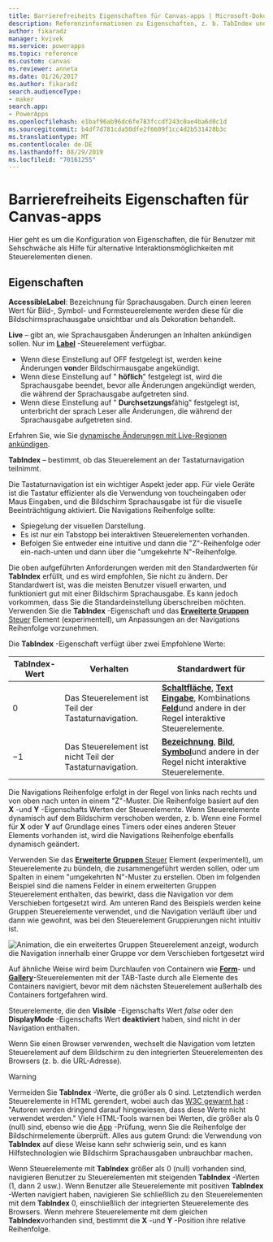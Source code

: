```yaml
---
title: Barrierefreiheits Eigenschaften für Canvas-apps | Microsoft-Dokumentation
description: Referenzinformationen zu Eigenschaften, z. b. TabIndex und ToolTip
author: fikaradz
manager: kvivek
ms.service: powerapps
ms.topic: reference
ms.custom: canvas
ms.reviewer: anneta
ms.date: 01/26/2017
ms.author: fikaradz
search.audienceType:
- maker
search.app:
- PowerApps
ms.openlocfilehash: e1baf96ab96dc6fe783fccdf243c0ae4ba6d0c1d
ms.sourcegitcommit: b4df7d781cda50dfe2f6609f1cc4d2b531428b3c
ms.translationtype: MT
ms.contentlocale: de-DE
ms.lasthandoff: 08/29/2019
ms.locfileid: "70161255"
---
```

# <a name="accessibility-properties-for-canvas-apps"></a>Barrierefreiheits Eigenschaften für Canvas-apps

Hier geht es um die Konfiguration von Eigenschaften, die für Benutzer mit Sehschwäche als Hilfe für alternative Interaktionsmöglichkeiten mit Steuerelementen dienen.

## <a name="properties"></a>Eigenschaften

**AccessibleLabel**: Bezeichnung für Sprachausgaben. Durch einen leeren Wert für Bild-, Symbol- und Formsteuerelemente werden diese für die Bildschirmsprachausgabe unsichtbar und als Dekoration behandelt.

**Live** – gibt an, wie Sprachausgaben Änderungen an Inhalten ankündigen sollen. Nur im **[Label](control-text-box.md)** -Steuerelement verfügbar.

* Wenn diese Einstellung auf OFF festgelegt ist, werden keine Änderungen **von**der Bildschirmausgabe angekündigt.
* Wenn diese Einstellung auf " **höflich**" festgelegt ist, wird die Sprachausgabe beendet, bevor alle Änderungen angekündigt werden, die während der Sprachausgabe aufgetreten sind.
* Wenn diese Einstellung auf " **Durchsetzungs**fähig" festgelegt ist, unterbricht der sprach Leser alle Änderungen, die während der Sprachausgabe aufgetreten sind.

Erfahren Sie, wie Sie [dynamische Änderungen mit Live-Regionen ankündigen](../accessible-apps-live-regions.md).

**TabIndex** – bestimmt, ob das Steuerelement an der Tastaturnavigation teilnimmt.

Die Tastaturnavigation ist ein wichtiger Aspekt jeder app.  Für viele Geräte ist die Tastatur effizienter als die Verwendung von toucheingaben oder Maus Eingaben, und die Bildschirm Sprachausgabe ist für die visuelle Beeinträchtigung aktiviert.  Die Navigations Reihenfolge sollte:
- Spiegelung der visuellen Darstellung.
- Es ist nur ein Tabstopp bei interaktiven Steuerelementen vorhanden.
- Befolgen Sie entweder eine intuitive und dann die "Z"-Reihenfolge oder ein-nach-unten und dann über die "umgekehrte N"-Reihenfolge.

Die oben aufgeführten Anforderungen werden mit den Standardwerten für **TabIndex** erfüllt, und es wird empfohlen, Sie nicht zu ändern.  Der Standardwert ist, was die meisten Benutzer visuell erwarten, und funktioniert gut mit einer Bildschirm Sprachausgabe.  Es kann jedoch vorkommen, dass Sie die Standardeinstellung überschreiben möchten.  Verwenden Sie die **TabIndex** -Eigenschaft und das [ **Erweiterte Gruppen** Steuer](https://powerapps.microsoft.com/en-us/blog/enhanced-group-experimental-control-with-layout-control-and-nesting/) Element (experimentell), um Anpassungen an der Navigations Reihenfolge vorzunehmen.  

Die **TabIndex** -Eigenschaft verfügt über zwei Empfohlene Werte:

| TabIndex-Wert | Verhalten | Standardwert für |
|----------------|----------|-------------|
| 0 | Das Steuerelement ist Teil der Tastaturnavigation. | [**Schaltfläche**](control-button.md), [**Text Eingabe**](control-text-input.md), Kombinations [**Feld**](control-combo-box.md)und andere in der Regel interaktive Steuerelemente. |
| &minus;1 | Das Steuerelement ist nicht Teil der Tastaturnavigation. | [**Bezeichnung**](control-text-box.md), [**Bild**](control-image.md), [**Symbol**](control-shapes-icons.md)und andere in der Regel nicht interaktive Steuerelemente. |

Die Navigations Reihenfolge erfolgt in der Regel von links nach rechts und von oben nach unten in einem "Z"-Muster. Die Reihenfolge basiert auf den **X** -und **Y** -Eigenschafts Werten der Steuerelemente. Wenn Steuerelemente dynamisch auf dem Bildschirm verschoben werden, z. b. Wenn eine Formel für **X** oder **Y** auf Grundlage eines Timers oder eines anderen Steuer Elements vorhanden ist, wird die Navigations Reihenfolge ebenfalls dynamisch geändert.

Verwenden Sie das [ **Erweiterte Gruppen** Steuer](https://powerapps.microsoft.com/en-us/blog/enhanced-group-experimental-control-with-layout-control-and-nesting/) Element (experimentell), um Steuerelemente zu bündeln, die zusammengeführt werden sollen, oder um Spalten in einem "umgekehrten N"-Muster zu erstellen.  Oben im folgenden Beispiel sind die namens Felder in einem erweiterten Gruppen Steuerelement enthalten, das bewirkt, dass die Navigation vor dem Verschieben fortgesetzt wird.  Am unteren Rand des Beispiels werden keine Gruppen Steuerelemente verwendet, und die Navigation verläuft über und dann wie gewohnt, was bei den Steuerelement Gruppierungen nicht intuitiv ist. 

![Animation, die ein erweitertes Gruppen Steuerelement anzeigt, wodurch die Navigation innerhalb einer Gruppe vor dem Verschieben fortgesetzt wird](media/properties-accessibility/enhanced-group.gif)

Auf ähnliche Weise wird beim Durchlaufen von Containern wie [**Form**](control-form-detail.md)- und [**Gallery**](control-gallery.md)-Steuerelementen mit der TAB-Taste durch alle Elemente des Containers navigiert, bevor mit dem nächsten Steuerelement außerhalb des Containers fortgefahren wird.  

Steuerelemente, die den **Visible** -Eigenschafts Wert *false* oder den **DisplayMode** -Eigenschafts Wert **deaktiviert** haben, sind nicht in der Navigation enthalten.  

Wenn Sie einen Browser verwenden, wechselt die Navigation vom letzten Steuerelement auf dem Bildschirm zu den integrierten Steuerelementen des Browsers (z. b. die URL-Adresse).  

> [!WARNING]
> Vermeiden Sie **TabIndex** -Werte, die größer als 0 sind. Letztendlich werden Steuerelemente in HTML gerendert, wobei auch das [W3C gewarnt hat](https://www.w3.org/TR/wai-aria-practices/#kbd_general_between) : "Autoren werden dringend darauf hingewiesen, dass diese Werte nicht verwendet werden." Viele HTML-Tools warnen bei Werten, die größer als 0 (null) sind, ebenso wie die [App](../accessibility-checker.md) -Prüfung, wenn Sie die Reihenfolge der Bildschirmelemente überprüft.  Alles aus gutem Grund: die Verwendung von **TabIndex** auf diese Weise kann sehr schwierig sein, und es kann Hilfstechnologien wie Bildschirm Sprachausgaben unbrauchbar machen.
> 
> Wenn Steuerelemente mit **TabIndex** größer als 0 (null) vorhanden sind, navigieren Benutzer zu Steuerelementen mit steigenden **TabIndex** -Werten (1, dann 2 usw.). Wenn Benutzer alle Steuerelemente mit positiven **TabIndex** -Werten navigiert haben, navigieren Sie schließlich zu den Steuerelementen mit dem **TabIndex** 0, einschließlich der integrierten Steuerelemente des Browsers. Wenn mehrere Steuerelemente mit dem gleichen **TabIndex**vorhanden sind, bestimmt die **X** -und **Y** -Position ihre relative Reihenfolge.





